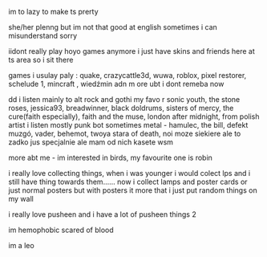 im to lazy to make ts prerty

she/her plenng but im not that good at english sometimes i can misunderstand sorry

iidont really play hoyo games anymore i just have skins and friends here at ts area so i sit there

games i usulay paly : quake, crazycattle3d, wuwa, roblox, pixel restorer, schelude 1, mincraft , wiedźmin adn m
ore ubt i dont remeba now

dd i listen mainly to alt rock and gothi my favo r sonic youth, the stone roses, jessica93, breadwinner, black doldrums, sisters of mercy, the cure(faith 
especially), faith and the muse, london after midnight, from polish artist i listen mostly punk bot sometimes metal -  hamulec, the bill, defekt muzgó, vader, behemot, twoya stara of death, noi moze siekiere ale to zadko jus specjalnie ale mam od nich kasete wsm

more abt me - im interested in birds, my favourite one is robin

i really love collecting things, when i was younger i would colect lps and i still have thing towards them...... now i collect lamps and poster cards or just normal posters but with posters it more that i just put random things on my wall

i really love pusheen and i have a lot of pusheen things 2

im hemophobic scared of blood 

im a leo 
